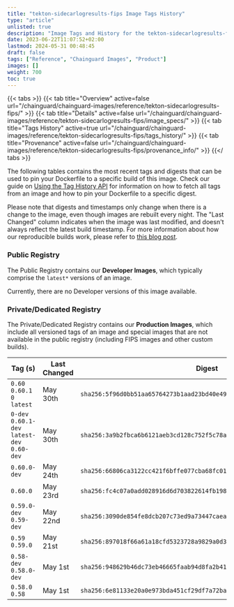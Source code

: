 ```yaml
---
title: "tekton-sidecarlogresults-fips Image Tags History"
type: "article"
unlisted: true
description: "Image Tags and History for the tekton-sidecarlogresults-fips Chainguard Image"
date: 2023-06-22T11:07:52+02:00
lastmod: 2024-05-31 00:48:45
draft: false
tags: ["Reference", "Chainguard Images", "Product"]
images: []
weight: 700
toc: true
---
```


{{< tabs >}}
{{< tab title="Overview" active=false url="/chainguard/chainguard-images/reference/tekton-sidecarlogresults-fips/" >}}
{{< tab title="Details" active=false url="/chainguard/chainguard-images/reference/tekton-sidecarlogresults-fips/image_specs/" >}}
{{< tab title="Tags History" active=true url="/chainguard/chainguard-images/reference/tekton-sidecarlogresults-fips/tags_history/" >}}
{{< tab title="Provenance" active=false url="/chainguard/chainguard-images/reference/tekton-sidecarlogresults-fips/provenance_info/" >}}
{{</ tabs >}}

The following tables contains the most recent tags and digests that can be used to pin your Dockerfile to a specific build of this image. Check our guide on [Using the Tag History API](/chainguard/chainguard-images/using-the-tag-history-api/) for information on how to fetch all tags from an image and how to pin your Dockerfile to a specific digest.

Please note that digests and timestamps only change when there is a change to the image, even though images are rebuilt every night. The "Last Changed" column indicates when the image was last modified, and doesn't always reflect the latest build timestamp. For more information about how our reproducible builds work, please refer to [this blog post](https://www.chainguard.dev/unchained/reproducing-chainguards-reproducible-image-builds).

### Public Registry
The Public Registry contains our **Developer Images**, which typically comprise the `latest*` versions of an image.

Currently, there are no Developer versions of this image available.

### Private/Dedicated Registry
The Private/Dedicated Registry contains our **Production Images**, which include all versioned tags of an image and special images that are not available in the public registry (including FIPS images and other custom builds).

| Tag (s)                                       | Last Changed | Digest                                                                    |
|-----------------------------------------------|--------------|---------------------------------------------------------------------------|
|  `0.60` `0.60.1` `0` `latest`                 | May 30th     | `sha256:5f96d0bb51aa65764273b1aad23bd40e49226b339fe13aa918a384aa555fadaf` |
|  `0-dev` `0.60.1-dev` `latest-dev` `0.60-dev` | May 30th     | `sha256:3a9b2fbca6b6121aeb3cd128c752f5c78aed23ee70fef41e244649da34836cf9` |
|  `0.60.0-dev`                                 | May 24th     | `sha256:66806ca3122cc421f6bffe077cba68fc012694e83d9a54b562e3b5a3b0129050` |
|  `0.60.0`                                     | May 23rd     | `sha256:fc4c07a0add028916d6d703822614fb198a1762c3448675004e56fff2487eb5e` |
|  `0.59.0-dev` `0.59-dev`                      | May 22nd     | `sha256:3090de854fe8dcb207c73ed9a73447caeae5de5d4cce690442988c8681932728` |
|  `0.59` `0.59.0`                              | May 21st     | `sha256:897018f66a61a18cfd5323728a9829a0d335942f60c0d6f23c67c87ce0e9fc97` |
|  `0.58-dev` `0.58.0-dev`                      | May 1st      | `sha256:948629b46dc73eb46665faab94d8fa2b41235c3e16e1b8e74572bf7e7eddd78c` |
|  `0.58.0` `0.58`                              | May 1st      | `sha256:6e81133e20a0e973bda451cf29df7a72ba84e20d564d6cd60f8dfbe2053a1c94` |

